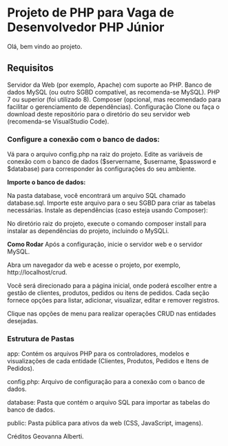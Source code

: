 # Projeto de PHP para Vaga de Desenvolvedor PHP Júnior
 Olá, bem vindo ao projeto.

## Requisitos
Servidor da Web (por exemplo, Apache) com suporte ao PHP.
Banco de dados MySQL (ou outro SGBD compatível, as recomenda-se MySQL).
PHP 7 ou superior (foi utilizado 8).
Composer (opcional, mas recomendado para facilitar o gerenciamento de dependências).
Configuração
Clone ou faça o download deste repositório para o diretório do seu servidor web (recomenda-se VisualStudio Code).

### Configure a conexão com o banco de dados:

Vá para o arquivo config.php na raiz do projeto.
Edite as variáveis de conexão com o banco de dados ($servername, $username, $password e $database) para corresponder às configurações do seu ambiente.

**Importe o banco de dados:**

Na pasta database, você encontrará um arquivo SQL chamado database.sql. Importe este arquivo para o seu SGBD para criar as tabelas necessárias.
Instale as dependências (caso esteja usando Composer):

No diretório raiz do projeto, execute o comando composer install para instalar as dependências do projeto, incluindo o MySQLi.

**Como Rodar**
Após a configuração, inicie o servidor web e o servidor MySQL.

Abra um navegador da web e acesse o projeto, por exemplo, http://localhost/crud.

Você será direcionado para a página inicial, onde poderá escolher entre a gestão de clientes, produtos, pedidos ou itens de pedidos. Cada seção fornece opções para listar, adicionar, visualizar, editar e remover registros.

Clique nas opções de menu para realizar operações CRUD nas entidades desejadas.

### Estrutura de Pastas
app: Contém os arquivos PHP para os controladores, modelos e visualizações de cada entidade (Clientes, Produtos, Pedidos e Itens de Pedidos).

config.php: Arquivo de configuração para a conexão com o banco de dados.

database: Pasta que contém o arquivo SQL para importar as tabelas do banco de dados.

public: Pasta pública para ativos da web (CSS, JavaScript, imagens).

Créditos
Geovanna Alberti.

